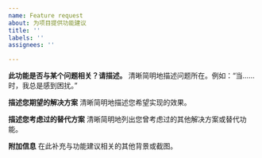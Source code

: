 ```yaml
---
name: Feature request
about: 为项目提供功能建议
title: ''
labels: ''
assignees: ''

---
```


**此功能是否与某个问题相关？请描述。**
清晰简明地描述问题所在。例如：“当……时，我总是感到困扰。”

**描述您期望的解决方案**
清晰简明地描述您希望实现的效果。

**描述您考虑过的替代方案**
清晰简明地列出您曾考虑过的其他解决方案或替代功能。

**附加信息**
在此补充与功能建议相关的其他背景或截图。
